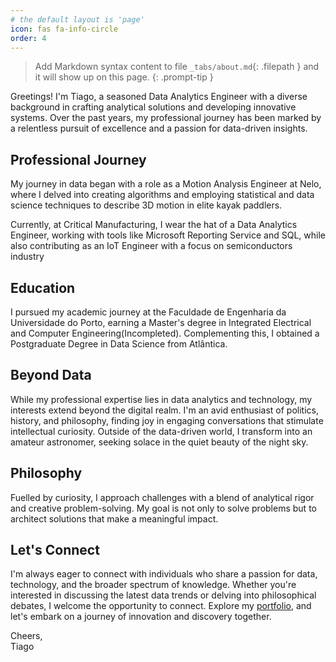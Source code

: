 ```yaml
---
# the default layout is 'page'
icon: fas fa-info-circle
order: 4
---
```


> Add Markdown syntax content to file `_tabs/about.md`{: .filepath } and it will show up on this page.
{: .prompt-tip }

Greetings! I'm Tiago, a seasoned Data Analytics Engineer with a diverse background in crafting analytical solutions and developing innovative systems. Over the past years, my professional journey has been marked by a relentless pursuit of excellence and a passion for data-driven insights.

## Professional Journey

My journey in data began with a role as a Motion Analysis Engineer at Nelo, where I delved into creating algorithms and employing statistical and data science techniques to describe 3D motion in elite kayak paddlers. 

Currently, at Critical Manufacturing, I wear the hat of a Data Analytics Engineer, working with tools like Microsoft Reporting Service and SQL, while also contributing as an IoT Engineer with a focus on semiconductors industry

## Education

I pursued my academic journey at the Faculdade de Engenharia da Universidade do Porto, earning a Master's degree in Integrated Electrical and Computer Engineering(Incompleted). Complementing this, I obtained a Postgraduate Degree in Data Science from Atlântica.

## Beyond Data

While my professional expertise lies in data analytics and technology, my interests extend beyond the digital realm. I'm an avid enthusiast of politics, history, and philosophy, finding joy in engaging conversations that stimulate intellectual curiosity. Outside of the data-driven world, I transform into an amateur astronomer, seeking solace in the quiet beauty of the night sky.

## Philosophy

Fuelled by curiosity, I approach challenges with a blend of analytical rigor and creative problem-solving. My goal is not only to solve problems but to architect solutions that make a meaningful impact.

## Let's Connect

I'm always eager to connect with individuals who share a passion for data, technology, and the broader spectrum of knowledge. Whether you're interested in discussing the latest data trends or delving into philosophical debates, I welcome the opportunity to connect. Explore my [portfolio](https://tiagovportela.github.io/), and let's embark on a journey of innovation and discovery together.

Cheers,  
Tiago
